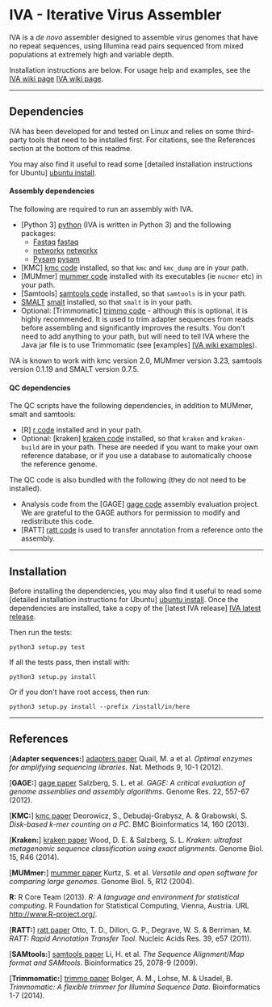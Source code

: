 IVA - Iterative Virus Assembler
===============================

IVA is a _de novo_ assembler designed to assemble virus genomes that
have no repeat sequences, using Illumina read pairs sequenced from
mixed populations at extremely high and variable depth.

Installation instructions are below. For usage help and examples, see
the [IVA wiki page] [IVA wiki page].

------------------------------------------------------------------------------

Dependencies
------------

IVA has been developed for and tested on Linux and relies on
some third-party tools that need to be installed first.
For citations, see the References section at the bottom of this readme.

You may also find it useful to read some
[detailed installation instructions for Ubuntu] [ubuntu install].


#### Assembly dependencies

The following are required to run an assembly with IVA.

 * [Python 3] [python] (IVA is written in Python 3) and the following packages:
     * [Fastaq] [fastaq]
     * [networkx] [networkx]
     * [Pysam] [pysam]
 * [KMC] [kmc code] installed, so that `kmc` and `kmc_dump` are in your path.
 * [MUMmer] [mummer code] installed with its executables (ie `nucmer` etc)
   in your path.
 * [Samtools] [samtools code] installed, so that `samtools` is in your path.
 * [SMALT] [smalt] installed, so that `smalt` is in your path.
 * Optional: [Trimmomatic] [trimmo code] - although this is optional, it is
   highly recommended.
   It is used to trim adapter sequences from reads before assembling and
   significantly improves the results.
   You don't need to add anything to your path, but will
   need to tell IVA where the Java jar file is to use Trimmomatic (see
   [examples] [IVA wiki examples]).

IVA is known to work with kmc version 2.0, MUMmer version 3.23, samtools
version 0.1.19 and SMALT version 0.7.5.

#### QC dependencies

The QC scripts have the following dependencies, in addition to MUMmer,
smalt and samtools:

 * [R] [r code] installed and in your path.
 * Optional: [kraken] [kraken code] installed, so that `kraken` and
   `kraken-build` are in your path. These are needed if you want to
   make your own reference database, or if you use a database to
   automatically choose the reference genome.

The QC code is also bundled with the following (they do not need to be installed).

 * Analysis code from the [GAGE] [gage code] assembly evaluation
   project. We are grateful to the GAGE authors for permission to modify and
   redistribute this
   code.
 * [RATT] [ratt code] is used to transfer annotation from a reference
   onto the assembly.

------------------------------------------------------------------------------

Installation
------------

Before installing the dependencies, you may also find it useful to read some
[detailed installation instructions for Ubuntu] [ubuntu install].
Once the dependencies are installed, take a copy of the [latest IVA release] [IVA latest release].

Then run the tests:

    python3 setup.py test

If all the tests pass, then install with:

    python3 setup.py install

Or if you don't have root access, then run:

    python3 setup.py install --prefix /install/in/here

------------------------------------------------------------------------------

References
----------

[**Adapter sequences:**] [adapters paper] Quail, M. a et al. _Optimal enzymes for amplifying sequencing libraries_. Nat. Methods 9, 10-1 (2012).

[**GAGE:**] [gage paper] Salzberg, S. L. et al. _GAGE: A critical evaluation of genome
assemblies and assembly algorithms_. Genome Res. 22, 557-67 (2012).

[**KMC:**] [kmc paper] Deorowicz, S., Debudaj-Grabysz, A. & Grabowski, S. _Disk-based k-mer
counting on a PC_. BMC Bioinformatics 14, 160 (2013).

[**Kraken:**] [kraken paper] Wood, D. E. & Salzberg, S. L. _Kraken: ultrafast metagenomic
sequence classification using exact alignments_.
Genome Biol. 15, R46 (2014).

[**MUMmer:**] [mummer paper] Kurtz, S. et al. _Versatile and open software for comparing large
genomes_. Genome Biol. 5, R12 (2004).

**R:** R Core Team (2013). _R: A language and environment for statistical
computing_. R Foundation for Statistical Computing, Vienna, Austria.
URL http://www.R-project.org/.

[**RATT:**] [ratt paper] Otto, T. D., Dillon, G. P., Degrave, W. S. & Berriman, M.
_RATT: Rapid Annotation Transfer Tool_. Nucleic Acids Res. 39, e57 (2011).

[**SAMtools:**] [samtools paper] Li, H. et al. _The Sequence Alignment/Map format and SAMtools_.
Bioinformatics 25, 2078-9 (2009).

[**Trimmomatic:**] [trimmo paper] Bolger, A. M., Lohse, M. & Usadel, B. _Trimmomatic: A
flexible trimmer for Illumina Sequence Data_. Bioinformatics 1-7 (2014).


  [adapters paper]: http://www.nature.com/nmeth/journal/v9/n1/full/nmeth.1814.html
  [IVA wiki page]: https://github.com/sanger-pathogens/iva/wiki
  [IVA wiki examples]: https://github.com/sanger-pathogens/iva/wiki/iva-examples
  [IVA latest release]: https://github.com/sanger-pathogens/iva/releases/latest
  [fastaq]: https://github.com/sanger-pathogens/Fastaq
  [networkx]: https://pypi.python.org/pypi/networkx/
  [pysam]: https://code.google.com/p/pysam/
  [python]: http://www.python.org/
  [gage code]: http://gage.cbcb.umd.edu/index.html
  [gage paper]: http://genome.cshlp.org/content/early/2012/01/12/gr.131383.111
  [kmc paper]: http://www.biomedcentral.com/1471-2105/14/160
  [kmc code]: http://sun.aei.polsl.pl/kmc/download.html
  [kraken code]: http://ccb.jhu.edu/software/kraken/
  [kraken paper]: http://genomebiology.com/2014/15/3/R46
  [mummer code]: http://mummer.sourceforge.net/
  [mummer paper]: http://genomebiology.com/2004/5/2/r12
  [r code]: http://www.r-project.org/
  [ratt code]: http://ratt.sourceforge.net/
  [ratt paper]: http://nar.oxfordjournals.org/content/39/9/e57
  [samtools code]: http://samtools.sourceforge.net/
  [samtools paper]: http://bioinformatics.oxfordjournals.org/content/25/16/2078.abstract
  [smalt]: http://www.sanger.ac.uk/resources/software/smalt/
  [trimmo code]: http://www.usadellab.org/cms/?page=trimmomatic
  [trimmo paper]: http://bioinformatics.oxfordjournals.org/content/early/2014/04/12/bioinformatics.btu170
  [ubuntu install]: https://github.com/sanger-pathogens/iva/wiki/Installation-notes-for-Ubuntu
